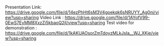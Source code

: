 Presentation Link: https://drive.google.com/file/d/14ezPhHt6sM3V4goekqk6sNRUYY_Ag0ni/view?usp=sharing
Video Link : https://drive.google.com/file/d/1AYofV99-0EwS7EyMM8XxzZi5kbaoQ2jl/view?usp=sharing
Test video for demonstration : https://drive.google.com/file/d/1kAKUAOsorZmTdoyzMLkJsIa__WJ_XKje/view?usp=sharing
